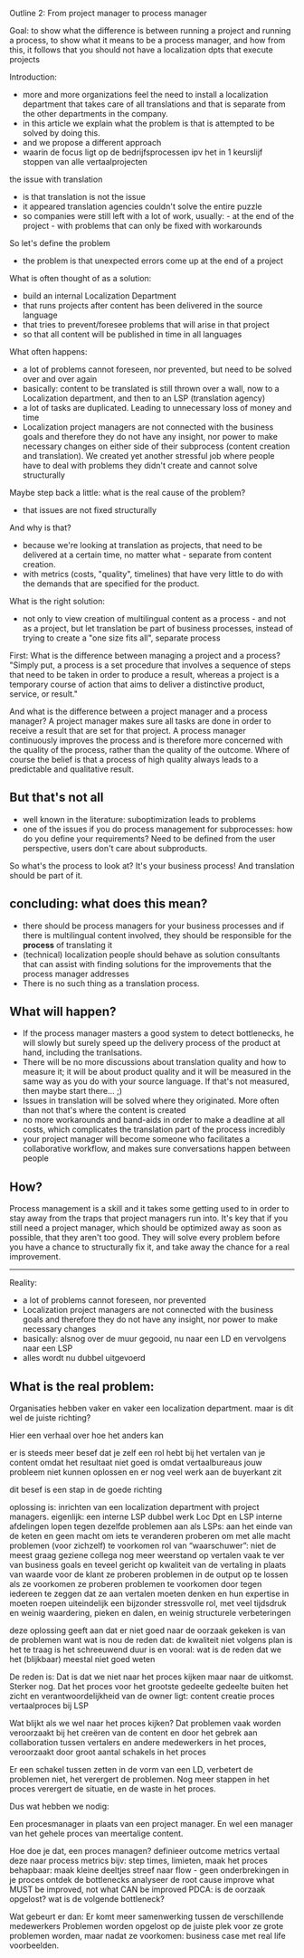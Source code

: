 Outline 2: From project manager to process manager

Goal: to show what the difference is between running a project and running a process, to show what it means to be a process manager, 
and how from this, it follows that you should not have a localization dpts that execute projects


Introduction:
- more and more organizations feel the need to install a localization department that takes care of all translations and 
that is separate from the other departments in the company. 
- in this article we explain what the problem is that is attempted to be solved by doing this.
- and we propose a different approach
- waarin de focus ligt op de bedrijfsprocessen ipv het in 1 keurslijf stoppen van alle vertaalprojecten


the issue with translation

- is that translation is not the issue
- it appeared translation agencies couldn't solve the entire puzzle
- so companies were still left with a lot of work, usually:
          - at the end of the project
          - with problems that can only be fixed with workarounds

So let's define the problem
- the problem is that unexpected errors come up at the end of a project

What is often thought of as a solution:
- build an internal Localization Department 
- that runs projects after content has been delivered in the source language
- that tries to prevent/foresee problems that will arise in that project
- so that all content will be published in time in all languages 

What often happens:

- a lot of problems cannot foreseen, nor prevented, but need to be solved over and over again
- basically: content to be translated is still thrown over a wall, now to a Localization department, and then to an LSP (translation agency)
- a lot of tasks are duplicated. Leading to unnecessary loss of money and time 
- Localization project managers are not connected with the business goals and therefore they do not have any insight, nor power to make necessary changes on either side of their subprocess (content creation and translation). We created yet another stressful job where people have to deal with problems they didn't create and cannot solve structurally

Maybe step back a little: what is the real cause of the problem?
- that issues are not fixed structurally

And why is that? 
- because we're looking at translation as projects, that need to be delivered at a certain time, no matter what - separate from content creation.
- with  metrics (costs, "quality", timelines) that have very little to do with the demands that are specified for the product. 

What is the right solution:
- not only to view creation of multilingual content as a process - and not as a project, but let translation be part of business processes, instead of trying to create a "one size fits all", separate process

First: What is the difference between managing a project and a process? 
"Simply put, a process is a set procedure that involves a sequence of steps that need to be taken in order to produce a result, whereas a project is a temporary course of action that aims to deliver a distinctive product, service, or result."

And what is the difference between a project manager and a process manager? 
A project manager makes sure all tasks are done in order to receive a result that are set for that project. A process manager continuously improves the process and is therefore more concerned with the quality of the process, rather than the quality of the outcome. Where of course the belief is that a process of high quality always leads to a predictable and qualitative result. 

## But that's not all

- well known in the literature: suboptimization leads to problems
- one of the issues if you do process management for subprocesses: how do you define your requirements? Need to be defined from the user perspective, users don't care about subproducts.

So what's the process to look at? It's your business process! And translation should be part of it. 

## concluding: what does this mean?
- there should be process managers for your business processes and if there is multilingual content involved, they should be responsible for the **process** of translating it
- (technical) localization people should behave as solution consultants that can assist with finding solutions for the improvements that the process manager addresses
- There is no such thing as a translation process. 


## What will happen?

- If the process manager masters a good system to detect bottlenecks, he will slowly but surely speed up the delivery process of the product at hand, including the tranlsations. 
- There will be no more discussions about translation quality and how to measure it; it will be about product quality and it will be measured in the same way as you do with your source language. If that's not measured, then maybe start there... ;)
- Issues in translation will be solved where they originated. More often than not that's where the content is created
- no more workarounds and band-aids in order to make a deadline at all costs, which complicates the translation part of the process incredibly
- your project manager will become someone who facilitates a collaborative workflow, and makes sure conversations happen between people


## How?

Process management is a skill and it takes some getting used to in order to stay away from the traps that project managers run into. It's key that if you still need a project manager, which should be optimized away as soon as possible, that they aren't too good. They will solve every problem before you have a chance to structurally fix it, and take away the chance for a real improvement. 





-----------------------------------------



Reality:
- a lot of problems cannot foreseen, nor prevented
- Localization project managers are not connected with the business goals and therefore they do not have any insight, nor power to make necessary changes
- basically: alsnog over de muur gegooid, nu naar een LD en vervolgens naar een LSP
- alles wordt nu dubbel uitgevoerd


What is the real problem:
- 




Organisaties hebben vaker en vaker een localization department. maar is dit wel de juiste richting? 

Hier een verhaal over hoe het anders kan

er is steeds meer besef dat je zelf een rol hebt bij het vertalen van je content
omdat het resultaat niet goed is 
omdat vertaalbureaus jouw probleem niet kunnen oplossen en er nog veel werk aan de buyerkant zit



dit besef is een stap in de goede richting

oplossing is: inrichten van een localization department with project managers. 
eigenlijk: een interne LSP 
dubbel werk Loc Dpt en LSP
interne afdelingen lopen tegen dezelfde problemen aan als LSPs: aan het einde van de keten en geen macht om iets te veranderen
proberen om met alle macht problemen (voor zichzelf) te voorkomen
rol van “waarschuwer”: niet de meest graag geziene collega
nog meer weerstand op vertalen
vaak te ver van business goals en teveel gericht op kwaliteit van de vertaling in plaats van waarde voor de klant
ze proberen problemen in de output op te lossen als ze voorkomen
ze proberen problemen te voorkomen door tegen iedereen te zeggen dat ze aan vertalen moeten denken en hun expertise in moeten roepen
uiteindelijk een bijzonder stressvolle rol, met veel tijdsdruk en weinig waardering, pieken en dalen, en weinig structurele verbeteringen


deze oplossing geeft aan dat er niet goed naar de oorzaak gekeken is van de problemen
want wat is nou de reden dat: 
de kwaliteit niet volgens plan is
het te traag is
het schreeuwend duur is
en vooral: wat is de reden dat we het (blijkbaar) meestal niet goed weten 

De reden is:
Dat is dat we niet naar het proces kijken maar naar de uitkomst. Sterker nog. Dat het proces voor het grootste gedeelte gedeelte buiten het zicht en verantwoordelijkheid van de owner ligt:
content creatie proces
vertaalproces bij LSP

Wat blijkt als we wel naar het proces kijken? Dat problemen vaak worden veroorzaakt bij het creëren van de content en door het gebrek aan collaboration tussen vertalers en andere medewerkers in het proces, veroorzaakt door groot aantal schakels in het proces

Er een schakel tussen zetten in de vorm van een LD, verbetert de problemen niet, het verergert de problemen. Nog meer stappen in het proces verergert de situatie, en de waste in het proces. 

Dus wat hebben we nodig:

Een procesmanager in plaats van een project manager. En wel een manager van het gehele proces van meertalige content.

Hoe doe je dat, een proces managen?
definieer outcome metrics
vertaal deze naar process metrics
bijv: step times, limieten, 
maak het proces behapbaar: maak kleine deeltjes
streef naar flow - geen onderbrekingen in je proces
ontdek de bottlenecks
analyseer de root cause
improve what MUST be improved, not what CAN be improved
PDCA: is de oorzaak opgelost? wat is de volgende bottleneck? 


Wat gebeurt er dan:
Er komt meer samenwerking tussen de verschillende medewerkers
Problemen worden opgelost op de juiste plek voor ze grote problemen worden, maar nadat ze voorkomen: business case met real life voorbeelden. 


